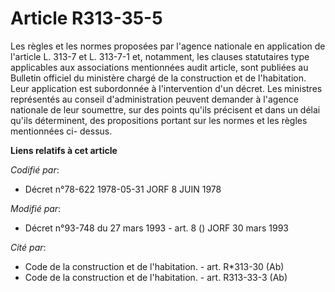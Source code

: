 # Article R313-35-5

Les règles et les normes proposées par l'agence nationale en application de l'article L. 313-7 et L. 313-7-1 et, notamment,
les clauses statutaires type applicables aux associations mentionnées audit article, sont publiées au Bulletin officiel du
ministère chargé de la construction et de l'habitation. Leur application est subordonnée à l'intervention d'un décret. Les
ministres représentés au conseil d'administration peuvent demander à l'agence nationale de leur soumettre, sur des points
qu'ils précisent et dans un délai qu'ils déterminent, des propositions portant sur les normes et les règles mentionnées ci-
dessus.

**Liens relatifs à cet article**

_Codifié par_:

  - Décret n°78-622 1978-05-31 JORF 8 JUIN 1978

_Modifié par_:

  - Décret n°93-748 du 27 mars 1993 - art. 8 () JORF 30 mars 1993

_Cité par_:

  - Code de la construction et de l'habitation. - art. R*313-30 (Ab)
  - Code de la construction et de l'habitation. - art. R313-33-3 (Ab)
